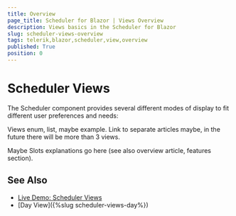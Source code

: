 ```yaml
---
title: Overview
page_title: Scheduler for Blazor | Views Overview
description: Views basics in the Scheduler for Blazor
slug: scheduler-views-overview
tags: telerik,blazor,scheduler,view,overview
published: True
position: 0
---
```


# Scheduler Views

The Scheduler component provides several different modes of display to fit different user preferences and needs:

Views enum, list, maybe example. Link to separate articles maybe, in the future there will be more than 3 views.

Maybe Slots explanations go here (see also overview article, features section).

## See Also

  * [Live Demo: Scheduler Views](https://demos.telerik.com/blazor-ui/sceduler/views)
  * [Day View]({%slug scheduler-views-day%})

